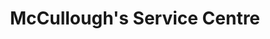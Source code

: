 ---
title: "McCullough's Service Centre"
url: /paisley/mcculloughs-service-centre/
shop: Autowerkstatt
---